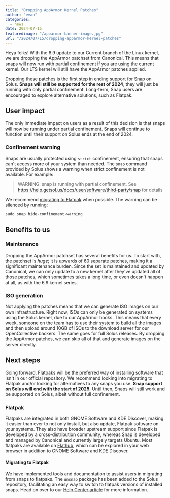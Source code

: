 ```yaml
---
title: "Dropping AppArmor Kernel Patches"
author: "evan"
categories:
  - news
date: 2024-07-15
featuredimage: "/apparmor-banner-image.jpg"
url: "/2024/07/15/dropping-apparmor-kernel-patches"
---
```


Heya folks! With the 6.9 update to our Current branch of the Linux kernel, we are dropping the AppArmor patchset from Canonical. This means that snaps will now run with partial confinement if you are using the current kernel. Our LTS kernel will still have the AppArmor patches applied.

Dropping these patches is the first step in ending support for Snap on Solus. **Snaps will still be supported for the rest of 2024**, they will just be running with only partial confinement. Long-term, Snap users are encouraged to explore alternative solutions, such as Flatpak.

## User impact

The only immediate impact on users as a result of this decision is that snaps will now be running under partial confinement. Snaps will continue to function until their support on Solus ends at the end of 2024.

### Confinement warning

Snaps are usually protected using `strict` confinement, ensuring that snaps can't access more of your system than needed. The `snap` command provided by Solus shows a warning when strict confinement is not available. For example:

> WARNING: snap is running with partial confinement. See https://help.getsol.us/docs/user/software/third-party/snap for details

We recommend [migrating to Flatpak](https://help.getsol.us/docs/user/software/third-party/snap#migrating-to-flatpak) when possible. The warning can be silenced by running:

```
sudo snap hide-confinement-warning
```

## Benefits to us

### Maintenance

Dropping the AppArmor patchset has several benefits for us. To start with, the patchset is *huge*; it is upwards of 60 separate patches, making it a significant maintenance burden. Since the set is maintained and updated by Canonical, we can only update to a new kernel after they've updated all of those patches, which sometimes takes a long time, or even doesn't happen at all, as with the 6.9 kernel series.

### ISO generation

Not applying the patches means that we can generate ISO images on our own infrastructure. Right now, ISOs can only be generated on systems using the Solus kernel, due to our AppArmor hooks. This means that every week, someone on the team has to use their system to build all the images and then upload around 10GB of ISOs to the download server for our OpenCollective backers. The same goes for full Solus releases. By dropping the AppArmor patches, we can skip all of that and generate images on the server directly.

## Next steps

Going forward, Flatpaks will be the preferred way of installing software that isn't in our official repository. We recommend looking into migrating to Flatpak and/or looking for alternatives to any snaps you use. **Snap support on Solus will end with the start of 2025.** Until then, Snaps will still work and be supported on Solus, albeit without full confinement.

### Flatpak

Flatpaks are integrated in both GNOME Software and KDE Discover, making it easier than ever to not only install, but also update, Flatpak software on your systems. They also have broader upstream support since Flatpak is developed by a cross-distribution community, whereas Snap is developed and managed by Canonical and currently largely targets Ubuntu. Most flatpaks are available on [Flathub](https://flathub.org/), which can be explored in your web browser in addition to GNOME Software and KDE Discover.

#### Migrating to Flatpak

We have implemented tools and documentation to assist users in migrating from snaps to flatpaks. The `unsnap` package has been added to the Solus repository, facilitating an easy way to switch to flatpak versions of installed snaps. Head on over to our [Help Center article](https://help.getsol.us/docs/user/software/third-party/snap#migrating-to-flatpak) for more information.
